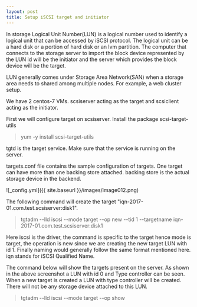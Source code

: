```yaml
---  
layout: post
title: Setup iSCSI target and initiator
---
```

  
In storage Logical Unit Number(LUN) is a logical number used to identify a logical unit that can be accessed by iSCSI protocol.
The logical unit can be a hard disk or a portion of hard disk or an lvm partition. The computer that connects to the storage 
server to import the block device represented by the LUN id will be the initiator and the server which provides the block device 
will be the target.

LUN generally comes under Storage Area Network(SAN) when a storage area needs to shared among multiple nodes. For example, a web cluster setup. 

We have 2 centos-7 VMs. scsiserver acting as the target and scsiclient acting as the initiator.

First we will configure target on scsiserver.
Install the package scsi-target-utils
> yum -y install scsi-target-utils

tgtd is the target service. Make sure that the service is running on the server. 

targets.conf file contains the sample configuration of targets. One target can have more than one backing store attached.
backing store is the actual storage device in the backend. 


![_config.yml]({{ site.baseurl }}/images/image012.png)
  
The following command will create the target "iqn-2017-01.com.test.scsiserver:disk1".

> tgtadm --lld iscsi --mode target --op new --tid 1 --targetname iqn-2017-01.com.test.scsiserver:disk1

Here iscsi is the driver, the command is specific to the target hence mode is target, the operation is new since we are creating the new target LUN with id 1. Finally naming would generally follow the same format mentioned here. iqn stands for iSCSI Qualified Name. 

The command below will show the targets present on the server. As shown in the above screenshot a LUN with id 0 and Type controller can be seen. When a new target is created a LUN with type controller will be created. There will not be any storage device attached to this LUN.   

> tgtadm --lld iscsi --mode target --op show
  

